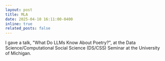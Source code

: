 ```yaml
---
layout: post
title: MLA
date: 2025-04-10 16:11:00-0400
inline: true
related_posts: false
---
```


I gave a talk, "What Do LLMs Know About Poetry?", at the Data Science/Computational Social Science (DS/CSS) Seminar at the University of Michigan.